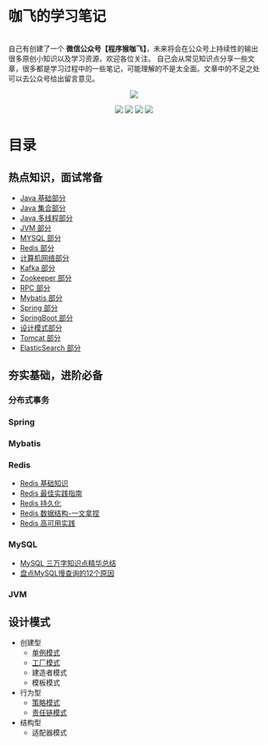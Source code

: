 # 咖飞的学习笔记

<br/>自己有创建了一个 **微信公众号【程序猴咖飞】**，未来将会在公众号上持续性的输出很多原创小知识以及学习资源，欢迎各位关注。
自己会从常见知识点分享一些文章，很多都是学习过程中的一些笔记，可能理解的不是太全面。文章中的不足之处可以去公众号给出留言意见。
<p align="center">
  <a href="http://www.baidu.com" target="_blank"><img src="http://1.12.65.107/upload/2022/07/animal_and_nature.png"></a>
</p>

<p align="center">
    <a href="https://github.com/began-zhao/studydraw#%E7%9B%AE%E5%BD%95"><img src="https://img.shields.io/badge/WeChat-%E7%A8%8B%E5%BA%8F%E7%8C%B4%E5%92%96%E9%A3%9E-blue"></a>
    <a href="https://github.com/began-zhao/studydraw#%E7%9B%AE%E5%BD%95"><img src="https://img.shields.io/badge/csdn-CSDN-orange"></a>
    <a href="https://github.com/began-zhao/studydraw#%E7%9B%AE%E5%BD%95"><img src="https://img.shields.io/badge/cnblogs-%E5%8D%9A%E5%AE%A2%E5%9B%AD-9cf"></a>
    <a href="https://github.com/began-zhao/studydraw#%E7%9B%AE%E5%BD%95"><img src="https://img.shields.io/badge/oschina-%E5%BC%80%E6%BA%90%E4%B8%AD%E5%9B%BD-brightgreen"></a>
</p>

# 目录
## 热点知识，面试常备
- [Java 基础部分](https://begun.top/interview/Java-Basics-FAQ.html)
- [Java 集合部分](https://begun.top/interview/Collections-FAQ.html)
- [Java 多线程部分](https://begun.top/interview/JUC-FAQ.html)
- [JVM 部分](https://begun.top/interview/JVM-FAQ.html)
- [MYSQL 部分](https://begun.top/interview/MySQL-FAQ.html)
- [Redis 部分](https://begun.top/interview/Redis-FAQ.html)
- [计算机网络部分](https://begun.top/interview/Network-FAQ.html)
- [Kafka 部分](https://begun.top/interview/Kafka-FAQ.html)
- [Zookeeper 部分](https://begun.top/interview/ZooKeeper-FAQ.html)
- [RPC 部分](https://begun.top/interview/RPC-FAQ.html)
- [Mybatis 部分](https://begun.top/interview/MyBatis-FAQ.html)
- [Spring 部分](https://begun.top/interview/Spring-FAQ.html)
- [SpringBoot 部分](https://begun.top/interview/SpringBoot-FAQ.html)
- [设计模式部分](https://begun.top/interview/Design-Pattern-FAQ.html)
- [Tomcat 部分](https://begun.top/interview/Tomcat-FAQ.html)
- [ElasticSearch 部分](https://begun.top/interview/Elasticsearch-FAQ.html)


## 夯实基础，进阶必备
### 分布式事务

### Spring

### Mybatis

### Redis
- [Redis 基础知识](https://mp.weixin.qq.com/s?__biz=Mzg3NTcyNzI5Mg==&mid=2247483794&idx=1&sn=4f940a5f194b82ab69aecb2c110fdef2&chksm=cf3c5141f84bd8573646e04b2c6aadbaaa3a5a33863806350a536779604bb6739e795556b185#rd)
- [Redis 最佳实践指南](https://mp.weixin.qq.com/s?__biz=Mzg3NTcyNzI5Mg==&mid=2247483829&idx=1&sn=b8a529500957a1a135068f87621d43ab&chksm=cf3c5166f84bd87025d0db6cac80da3564f621b6472bf44e21452d30f17012197d7e71d0321a#rd)
- [Redis 持久化](https://mp.weixin.qq.com/s?__biz=Mzg3NTcyNzI5Mg==&mid=2247483830&idx=1&sn=349c6ca87652a1a16e8692d1277b672d&chksm=cf3c5165f84bd873301b301b9802b5972794f753bb3a1223f55dbf1ec3a060505a53a6841687#rd)
- [Redis 数据结构-一文拿捏](https://mp.weixin.qq.com/s?__biz=Mzg3NTcyNzI5Mg==&mid=2247483933&idx=2&sn=ae167483e020fa298318cb5e3a60b55c&chksm=cf3c52cef84bdbd81b55b0845e8e90fa9f1ef861793079b042f6bb12ffa6f30db89e4a5382bf#rd)
- [Redis 高可用实践](https://mp.weixin.qq.com/s?__biz=Mzg3NTcyNzI5Mg==&mid=2247483937&idx=1&sn=f57ffe7267fdff966c96c6db3ba15ee7&chksm=cf3c52f2f84bdbe474c80e409cf0419339ee7ffb174042e2ac45a90ff61797e34b0c5bdc1761#rd)

### MySQL
- [MySQL 三万字知识点精华总结](https://mp.weixin.qq.com/s?__biz=Mzg3NTcyNzI5Mg==&mid=2247483961&idx=1&sn=333711d5a8399e8cf3ef6e6f922e4682&chksm=cf3c52eaf84bdbfc6090617f47a8f5766701494535fc2f3ed2b11b41a4feb852c2e8432a278c#rd)
- [盘点MySQL慢查询的12个原因](https://mp.weixin.qq.com/s?__biz=Mzg3NTcyNzI5Mg==&mid=2247483961&idx=2&sn=7bd5340f06bf19a5781f804ad510e420&chksm=cf3c52eaf84bdbfcd4550645112e9769b0ba49dfa320a8377ece8cfa7531ca69d959545b0404#rd)

### JVM

## 设计模式

- 创建型
    - [单例模式](https://mp.weixin.qq.com/s/o19D9p2Udw5_FV4H7VKpVw)
    - [工厂模式](https://mp.weixin.qq.com/s/fXb_51jO64nF6XKOEtFK2g)
    - 建造者模式
    - 模板模式
- 行为型
    - [策略模式](https://mp.weixin.qq.com/s?__biz=Mzg3NTcyNzI5Mg==&mid=2247483770&idx=1&sn=19477cdd5d8ca0286015db4896534a38&chksm=cf3c51a9f84bd8bfbe5bbb789b7ecb7c8c47580b3aa2a17b8002da1a7d3ffd4c34a5ebe859c2#rd)
    - [责任链模式](https://mp.weixin.qq.com/s?__biz=Mzg3NTcyNzI5Mg==&mid=2247483781&idx=1&sn=c774c32c9c47fd245de1f9bdf0a0bddb&chksm=cf3c5156f84bd84019534353cbc57a9790ec1fb2d5f905566a52d6a5e97a57df3dca20dcfdfa#rd)
- 结构型
    - 适配器模式
